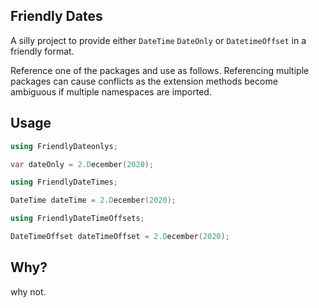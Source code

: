 ## Friendly Dates

A silly project to provide either `DateTime` `DateOnly` or `DatetimeOffset` in a friendly format.


Reference one of the packages and use as follows. Referencing multiple packages can cause conflicts as the extension methods become ambiguous if multiple namespaces are imported.

## Usage

```csharp
using FriendlyDateonlys;

var dateOnly = 2.December(2020);
```

```csharp
using FriendlyDateTimes;

DateTime dateTime = 2.December(2020);
```

```csharp
using FriendlyDateTimeOffsets;

DateTimeOffset dateTimeOffset = 2.December(2020);
```

## Why?

why not.